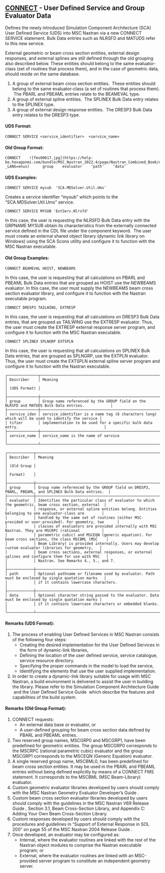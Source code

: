 ## [CONNECT](https://help.hexagonmi.com/bundle/MSC_Nastran_2022.4/page/Nastran_Combined_Book/qrg/fms/TOC.CONNECT.xhtml) - User Defined Service and Group Evaluator Data

Defines the newly introduced Simulation Component Architecture (SCA) User Defined Service (UDS) into MSC Nastran via a new CONNECT SERVICE statement. Bulk Data entries such as NLRSFD and MATUDS refer to this new service.

External geometric or beam cross section entities, external design responses, and external splines are still defined through the old grouping also described below. These entities should belong to the same evaluator-class (set of routines that process them), and in the case of geometric data, should reside on the same database.

1. A group of external beam cross section entities.  These entities should belong to the same evaluator-class (a set of routines that process them).  The PBARL and PBEAML entries relate to the BEAMEVAL type.
2. A group of external spline entities.  The SPLINEX Bulk Data entry relates to the SPLINEX type.
3. A group of external design response entities.  The DRESP3 Bulk Data entry relates to the DRESP3 type.

#### UDS Format:

```nastran
CONNECT SERVICE <service_identifier>  <service_name>
```

#### Old Group Format:

```nastran
CONNECT    ![fms00617.jpg](https://help-be.hexagonmi.com/bundle/MSC_Nastran_2022.4/page/Nastran_Combined_Book/qrg/fms/../../../assets/fms00617.jpg?_LANG=enus)      group    evaluator    ’path’    ’data’
```

#### UDS Examples:

```nastran
CONNECT SERVICE mysub  'SCA.MDSolver.Util.Ums'
```

Creates a service identifier “mysub” which points to the “SCA.MDSolver.Util.Ums” service.

```nastran
CONNECT SERVICE MYSUB 'ExtServ.Nlrsfd'
```

In this case, the user is requesting the NLRSFD Bulk Data entry with the GRPNAME MYSUB obtain its characteristics from the externally connected service defined in the CDL file under the component keyword.  The user must create an external shared object library (dynamic link library on Windows) using the SCA Scons utility and configure it to function with the MSC Nastran executable.

#### Old Group Examples:

```nastran
CONNECT BEAMEVAL HOIST, NEWBEAMS
```

In this case, the user is requesting that all calculations on PBARL and PBEAML Bulk Data entries that are grouped as HOIST use the NEWBEAMS evaluator. In this case, the user must supply the NEWBEAMS beam cross section evaluator library, and configure it to function with the Nastran executable program.

```nastran
CONNECT DRESP3 TAILWING, EXTRESP
```

In this case, the user is requesting that all calculations on DRESP3 Bulk Data entries, that are grouped as TAILWING use the EXTRESP evaluator. Thus, the user must create the EXTRESP external response server program, and configure it to function with the MSC Nastran executable.

```nastran
CONNECT SPLINEX SPLNGRP EXTSPLN
```

In this case, the user is requesting that all calculations on SPLINEX Bulk Data entries, that are grouped as SPLNGRP, use the EXTPLN evaluator. Thus, the user must create the EXTSPLN external spline server program and configure it to function with the Nastran executable.

```text
┌──────────────┬─────────────────────────────────────────────────────────────────────────────────────────────────┐
│ Describer    │ Meaning                                                                                         │
│ (UDS Format) │                                                                                                 │
├──────────────┼─────────────────────────────────────────────────────────────────────────────────────────────────┤
│ group        │ Group name referenced by the GROUP field on the NLRSFD and MATUDS Bulk Data entries.            │
├──────────────┼─────────────────────────────────────────────────────────────────────────────────────────────────┤
│ service_iden │ service_identifier is a name tag (8 characters long) which will be used to identify the service │
│ tifier       │ implementation to be used for a specific bulk data entry.                                       │
├──────────────┼─────────────────────────────────────────────────────────────────────────────────────────────────┤
│ service_name │ service_name is the name of service                                                             │
└──────────────┴─────────────────────────────────────────────────────────────────────────────────────────────────┘
```

```text
┌────────────┬────────────────────────────────────────────────────────────────────────────────────────────────────┐
│ Describer  │ Meaning                                                                                            │
│ (Old Group │                                                                                                    │
│ Format)    │                                                                                                    │
├────────────┼────────────────────────────────────────────────────────────────────────────────────────────────────┤
│ group      │ Group name referenced by the GROUP field on DRESP3, PBARL, PBEAML, and SPLINEX Bulk Data entries.  │
├────────────┼────────────────────────────────────────────────────────────────────────────────────────────────────┤
│ evaluator  │ Identifies the particular class of evaluator to which the geometric, beam cross section, external  │
│            │ response, or external spline entities belong. Entities belonging to one evaluator-class are        │
│            │ handled by the same set of routines (either MSC-provided or user-provided). For geometry, two      │
│            │ classes of evaluators are provided internally with MSC Nastran. They are MSCRPC (rational          │
│            │ parametric cubic) and MSCEQN (generic equation). For beam cross sections, the class MSCBML (MSC    │
│            │ Beam Library) is provided internally. Users may develop custom evaluator libraries for geometry,   │
│            │ beam cross sections, external responses, or external splines and configure them for use with MSC   │
│            │ Nastran. See Remarks 4., 5., and 7.                                                                │
├────────────┼────────────────────────────────────────────────────────────────────────────────────────────────────┤
│ path       │ Optional pathname or filename used by evaluator. Path must be enclosed by single quotation marks   │
│            │ if it contains lowercase characters.                                                               │
├────────────┼────────────────────────────────────────────────────────────────────────────────────────────────────┤
│ data       │ Optional character string passed to the evaluator. Data must be enclosed by single quotation marks │
│            │ if it contains lowercase characters or embedded blanks.                                            │
└────────────┴────────────────────────────────────────────────────────────────────────────────────────────────────┘
```

#### Remarks (UDS Format):

1. The process of enabling User Defined Services in MSC Nastran consists of the following four steps:
     - Creating the desired implementation for the User Defined Services in the form of dynamic-link libraries,
     - Defining the location of the user defined service, service catalogue, service resource directory.
     - Specifying the proper commands in the model to load the service,
     - Identifying the elements that use the user supplied implementation.
2. In order to create a dynamic-link library suitable for usage with MSC Nastran, a build environment is delivered to assist the user in building the library. Please refer to the  Simulation Component Architecture Guide  and the  User Defined Service Guide  which describe the features and capabilities of the build system.

#### Remarks (Old Group Format):

1. CONNECT requests:
     - An external data base or evaluator, or
     - A user-defined grouping for beam cross section data defined by PBARL and PBEAML entries.
2. Two reserved group names, MSCGRP0 and MSCGRP1, have been predefined for geometric entities. The group MSCGRP0 corresponds to the MSCRPC (rational parametric cubic) evaluator and the group MSCGRP1 corresponds to the MSCEQN (Generic Equation) evaluator.
3. A single reserved group name, MSCBML0, has been predefined for beam cross section entities. It may be used in the PBARL and PBEAML entries without being defined explicitly by means of a CONNECT FMS statement. It corresponds to the MSCBML (MSC Beam-Library) evaluator.
4. Custom geometric evaluator libraries developed by users should comply with the  MSC Nastran Geometry Evaluator Developer’s Guide .
5. Custom beam cross section evaluator libraries developed by users should comply with the guidelines in the  MSC Nastran V69 Release Guide , Section 3.1, Beam Cross-Section Library, and Appendix C: Adding Your Own Beam Cross-Section Library.
6. Custom responses developed by users should comply with the procedures and guidelines in “Support of External Response in SOL 200” on page 55 of the  MSC Nastran 2004 Release Guide .
7. Once developed, an evaluator may be configured as:
     - Internal, where the evaluator routines are linked with the rest of the Nastran object modules to comprise the Nastran executable program; or
     - External, where the evaluator routines are linked with an MSC-provided server program to constitute an independent geometry server.
